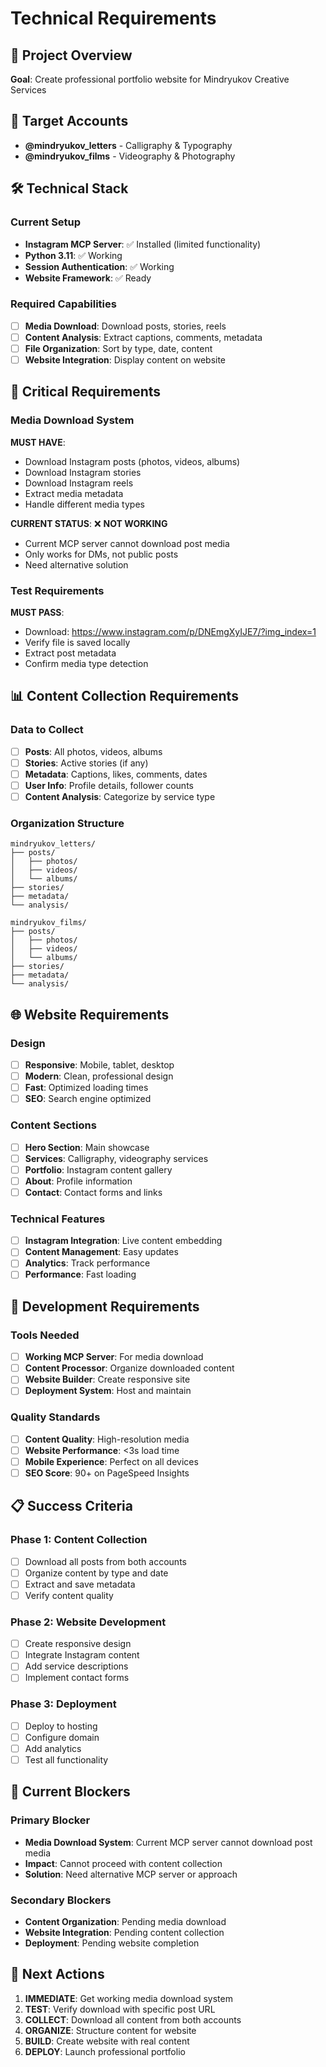 # Technical Requirements

## 🎯 Project Overview
**Goal**: Create professional portfolio website for Mindryukov Creative Services

## 📱 Target Accounts
- **@mindryukov_letters** - Calligraphy & Typography
- **@mindryukov_films** - Videography & Photography

## 🛠️ Technical Stack

### Current Setup
- **Instagram MCP Server**: ✅ Installed (limited functionality)
- **Python 3.11**: ✅ Working
- **Session Authentication**: ✅ Working
- **Website Framework**: ✅ Ready

### Required Capabilities
- [ ] **Media Download**: Download posts, stories, reels
- [ ] **Content Analysis**: Extract captions, comments, metadata
- [ ] **File Organization**: Sort by type, date, content
- [ ] **Website Integration**: Display content on website

## 🚨 Critical Requirements

### Media Download System
**MUST HAVE**:
- Download Instagram posts (photos, videos, albums)
- Download Instagram stories
- Download Instagram reels
- Extract media metadata
- Handle different media types

**CURRENT STATUS**: ❌ **NOT WORKING**
- Current MCP server cannot download post media
- Only works for DMs, not public posts
- Need alternative solution

### Test Requirements
**MUST PASS**:
- Download: https://www.instagram.com/p/DNEmgXyIJE7/?img_index=1
- Verify file is saved locally
- Extract post metadata
- Confirm media type detection

## 📊 Content Collection Requirements

### Data to Collect
- [ ] **Posts**: All photos, videos, albums
- [ ] **Stories**: Active stories (if any)
- [ ] **Metadata**: Captions, likes, comments, dates
- [ ] **User Info**: Profile details, follower counts
- [ ] **Content Analysis**: Categorize by service type

### Organization Structure
```
mindryukov_letters/
├── posts/
│   ├── photos/
│   ├── videos/
│   └── albums/
├── stories/
├── metadata/
└── analysis/

mindryukov_films/
├── posts/
│   ├── photos/
│   ├── videos/
│   └── albums/
├── stories/
├── metadata/
└── analysis/
```

## 🌐 Website Requirements

### Design
- [ ] **Responsive**: Mobile, tablet, desktop
- [ ] **Modern**: Clean, professional design
- [ ] **Fast**: Optimized loading times
- [ ] **SEO**: Search engine optimized

### Content Sections
- [ ] **Hero Section**: Main showcase
- [ ] **Services**: Calligraphy, videography services
- [ ] **Portfolio**: Instagram content gallery
- [ ] **About**: Profile information
- [ ] **Contact**: Contact forms and links

### Technical Features
- [ ] **Instagram Integration**: Live content embedding
- [ ] **Content Management**: Easy updates
- [ ] **Analytics**: Track performance
- [ ] **Performance**: Fast loading

## 🔧 Development Requirements

### Tools Needed
- [ ] **Working MCP Server**: For media download
- [ ] **Content Processor**: Organize downloaded content
- [ ] **Website Builder**: Create responsive site
- [ ] **Deployment System**: Host and maintain

### Quality Standards
- [ ] **Content Quality**: High-resolution media
- [ ] **Website Performance**: <3s load time
- [ ] **Mobile Experience**: Perfect on all devices
- [ ] **SEO Score**: 90+ on PageSpeed Insights

## 📋 Success Criteria

### Phase 1: Content Collection
- [ ] Download all posts from both accounts
- [ ] Organize content by type and date
- [ ] Extract and save metadata
- [ ] Verify content quality

### Phase 2: Website Development
- [ ] Create responsive design
- [ ] Integrate Instagram content
- [ ] Add service descriptions
- [ ] Implement contact forms

### Phase 3: Deployment
- [ ] Deploy to hosting
- [ ] Configure domain
- [ ] Add analytics
- [ ] Test all functionality

## 🚨 Current Blockers

### Primary Blocker
- **Media Download System**: Current MCP server cannot download post media
- **Impact**: Cannot proceed with content collection
- **Solution**: Need alternative MCP server or approach

### Secondary Blockers
- **Content Organization**: Pending media download
- **Website Integration**: Pending content collection
- **Deployment**: Pending website completion

## 🔄 Next Actions
1. **IMMEDIATE**: Get working media download system
2. **TEST**: Verify download with specific post URL
3. **COLLECT**: Download all content from both accounts
4. **ORGANIZE**: Structure content for website
5. **BUILD**: Create website with real content
6. **DEPLOY**: Launch professional portfolio


